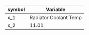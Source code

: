 


| symbol | Variable              | 
|--------|-----------------------|
|  x_1   | Radiator Coolant Temp |   
|  x_2   |   11.01               |   
